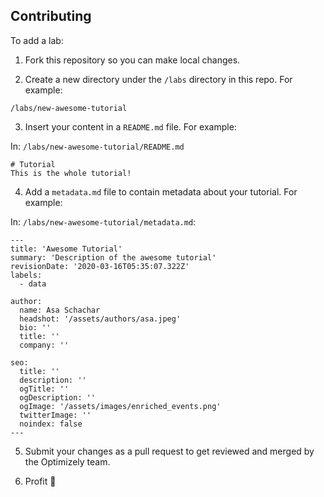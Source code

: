 ## Contributing

To add a lab:
1. Fork this repository so you can make local changes.

2. Create a new directory under the `/labs` directory in this repo. For example:
```
/labs/new-awesome-tutorial
```

3. Insert your content in a `README.md` file. For example:

In: `/labs/new-awesome-tutorial/README.md`
```
# Tutorial
This is the whole tutorial!
```

4. Add a `metadata.md` file to contain metadata about your tutorial. For example:

In: `/labs/new-awesome-tutorial/metadata.md`:
```
---
title: 'Awesome Tutorial'
summary: 'Description of the awesome tutorial'
revisionDate: '2020-03-16T05:35:07.322Z'
labels:
  - data

author:
  name: Asa Schachar
  headshot: '/assets/authors/asa.jpeg'
  bio: ''
  title: ''
  company: ''

seo:
  title: ''
  description: ''
  ogTitle: ''
  ogDescription: ''
  ogImage: '/assets/images/enriched_events.png'
  twitterImage: ''
  noindex: false
---
```
5. Submit your changes as a pull request to get reviewed and merged by the Optimizely team.

6. Profit 🎉
